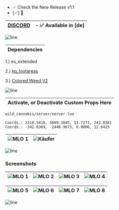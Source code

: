 - ✅ Check the New Release v1.1
- [✅] :tada:

|[DISCORD](https://discord.com/invite/mpz2hJ6PM6)|- ✅ Available in [de]|
|---|---|

![line](https://github.com/bylickilabs/bylickilabs/assets/109308073/bfd77a60-d426-4470-b417-fdbab0166188) 

|Dependencies|
|---|


1.) es_extended

2.) [kq_lootareas](https://kuzquality.com/package/5355106)

3.) [Colored Weed V2](https://bzzz.tebex.io/package/5954200)

![line](https://github.com/bylickilabs/bylickilabs/assets/109308073/bfd77a60-d426-4470-b417-fdbab0166188) 

|Activate, or Deactivate Custom Props Here|
|---|

```yarn
wild_cannabis/server/server.lua
```

```yarn
Coords.: 2210.5410, 5609.1045, 53.7273, 243.8381
Coords.: -342.6369, -2448.9673, 6.0006, 12.6425
```
|![MLO 1](https://github.com/user-attachments/assets/0b429fe3-67d2-4ca1-af12-4cb1da93ea88)|![Käufer](https://github.com/user-attachments/assets/c82f4b33-6881-4037-a229-a2f6c8c61927)|
|---|---|

![line](https://github.com/bylickilabs/bylickilabs/assets/109308073/bfd77a60-d426-4470-b417-fdbab0166188) 

### Screenshots
|![MLO 1](https://github.com/user-attachments/assets/cc8da794-c775-4525-a53e-d18375282303)|![MLO 2](https://github.com/user-attachments/assets/a83eb63e-3d8a-420e-a8c8-2ad5af28dcf8)|![MLO 3](https://github.com/user-attachments/assets/011f9799-d00f-440a-90cf-b41d0d0f8cec)|![MLO 4](https://github.com/user-attachments/assets/da32a0a5-9292-45c6-803c-9af6a8cee31a)|
|---|---|---|---|

![MLO 5](https://github.com/user-attachments/assets/d5a3116a-1df0-482e-84e3-23ac505b1e4b)|![MLO 6](https://github.com/user-attachments/assets/4031d927-6e8f-4688-8bac-fbe8f9341140)|![MLO 7](https://github.com/user-attachments/assets/043a38af-b3dc-4234-b880-b3d691f70e2b)|![MLO 8](https://github.com/user-attachments/assets/e11e8c06-80e1-4049-8aef-ca2d921592fc)|
|---|---|---|---|

![line](https://github.com/bylickilabs/bylickilabs/assets/109308073/bfd77a60-d426-4470-b417-fdbab0166188) 
